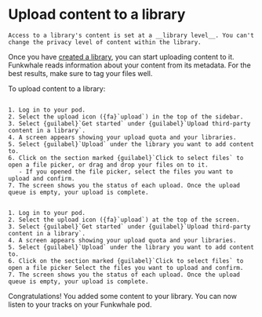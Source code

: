 # Upload content to a library

```{note}
Access to a library's content is set at a __library level__. You can't change the privacy level of content within the library.
```

Once you have [created a library](create_library), you can start uploading content to it. Funkwhale reads information about your content from its metadata. For the best results, make sure to tag your files well.

To upload content to a library:

```{tabbed} Desktop

1. Log in to your pod.
2. Select the upload icon ({fa}`upload`) in the top of the sidebar.
3. Select {guilabel}`Get started` under {guilabel}`Upload third-party content in a library`.
4. A screen appears showing your upload quota and your libraries.
5. Select {guilabel}`Upload` under the library you want to add content to.
6. Click on the section marked {guilabel}`Click to select files` to open a file picker, or drag and drop your files on to it.
   - If you opened the file picker, select the files you want to upload and confirm.
7. The screen shows you the status of each upload. Once the upload queue is empty, your upload is complete.

```

```{tabbed} Mobile

1. Log in to your pod.
2. Select the upload icon ({fa}`upload`) at the top of the screen.
3. Select {guilabel}`Get started` under {guilabel}`Upload third-party content in a library`.
4. A screen appears showing your upload quota and your libraries.
5. Select {guilabel}`Upload` under the library you want to add content to.
6. Click on the section marked {guilabel}`Click to select files` to open a file picker Select the files you want to upload and confirm.
7. The screen shows you the status of each upload. Once the upload queue is empty, your upload is complete.

```

Congratulations! You added some content to your library. You can now listen to your tracks on your Funkwhale pod.

